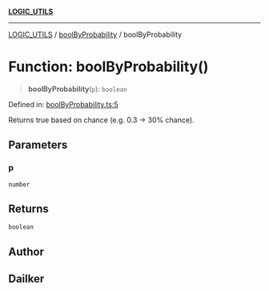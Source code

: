 [**LOGIC_UTILS**](../../README.md)

***

[LOGIC_UTILS](../../README.md) / [boolByProbability](../README.md) / boolByProbability

# Function: boolByProbability()

> **boolByProbability**(`p`): `boolean`

Defined in: [boolByProbability.ts:5](https://github.com/dailker/everyutil/blob/7c30ec40bbb398255a9be572db0a537e8bcb9c11/src/logic/boolByProbability.ts#L5)

Returns true based on chance (e.g. 0.3 → 30% chance).

## Parameters

### p

`number`

## Returns

`boolean`

## Author

## Dailker
